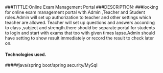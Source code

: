 ###TITTLE:Online Exam Management Portal
###DESCRIPTION:
###looking for online exam management portal with Admin ,Teacher and Student roles.Admin will set up authorization to teacher and other settings which teacher are allowed. Teacher will set up questions and answers according to class ,subject and strength.there should be separate portal for students to login and start with exams that too with given times lapse.Admin should have setting to show result immediately or record the result to check later on.

#### Technologies used.
#####java/spring boot/spring security/MySql 